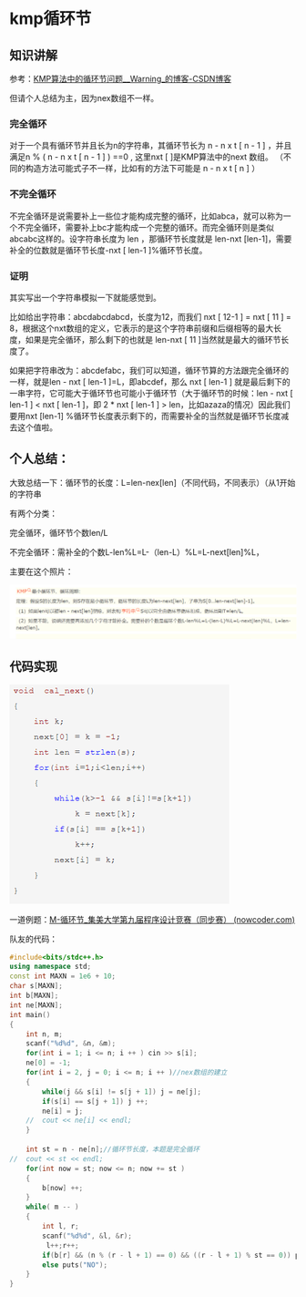# kmp循环节

## 知识讲解

参考：[KMP算法中的循环节问题__Warning_的博客-CSDN博客](https://blog.csdn.net/destiny1507/article/details/81588116)

但请个人总结为主，因为nex数组不一样。

### 完全循环

   对于一个具有循环节并且长为n的字符串，其循环节长为 n - n x t [ n - 1 ] ，并且满足n % ( n - n x t [ n - 1 ] ) ==0 , 这里nxt [ ]是KMP算法中的next 数组。
（不同的构造方法可能式子不一样，比如有的方法下可能是 n - n x t [ n ] ）

### 不完全循环

   不完全循环是说需要补上一些位才能构成完整的循环，比如abca，就可以称为一个不完全循环，需要补上bc才能构成一个完整的循环。而完全循环则是类似abcabc这样的。设字符串长度为 len ，那循环节长度就是 len-nxt [len-1]，需要补全的位数就是循环节长度-nxt [ len-1 ]%循环节长度。

### 证明

其实写出一个字符串模拟一下就能感觉到。

   比如给出字符串：abcdabcdabcd，长度为12，而我们 nxt [ 12-1 ] = nxt [ 11 ] = 8，根据这个nxt数组的定义，它表示的是这个字符串前缀和后缀相等的最大长度，如果是完全循环，那么剩下的也就是 len-nxt [ 11 ]当然就是最大的循环节长度了。
 
   如果把字符串改为：abcdefabc，我们可以知道，循环节算的方法跟完全循环的一样，就是len - nxt [ len-1 ]=L，即abcdef，那么 nxt [ len-1 ] 就是最后剩下的一串字符，它可能大于循环节也可能小于循环节（大于循环节的时候：len - nxt [ len-1 ] < nxt [ len-1 ]，即 2 * nxt [ len-1 ] > len，比如azaza的情况）因此我们要用nxt [len-1] %循环节长度表示剩下的，而需要补全的当然就是循环节长度减去这个值啦。

## 个人总结：

大致总结一下：循环节的长度：L=len-nex[len]（不同代码，不同表示）（从1开始的字符串

有两个分类：

完全循环，循环节个数len/L

不完全循环：需补全的个数L-len%L=L-（len-L）%L=L-next[len]%L，

主要在这个照片：

![kmp循环节1](kmp循环节1.png)



## 代码实现

![kmp循环节2](kmp循环节2.png)





一道例题：[M-循环节_集美大学第九届程序设计竞赛（同步赛） (nowcoder.com)](https://ac.nowcoder.com/acm/contest/42400/M)

队友的代码：

```C++
#include<bits/stdc++.h>
using namespace std;
const int MAXN = 1e6 + 10;
char s[MAXN];
int b[MAXN];
int ne[MAXN];
int main()
{
	int n, m;
	scanf("%d%d", &n, &m);
	for(int i = 1; i <= n; i ++ ) cin >> s[i];
	ne[0] = -1;
	for(int i = 2, j = 0; i <= n; i ++ )//nex数组的建立
	{
		while(j && s[i] != s[j + 1]) j = ne[j];
		if(s[i] == s[j + 1]) j ++;
		ne[i] = j;
	//	cout << ne[i] << endl;
	}
	
	int st = n - ne[n];//循环节长度，本题是完全循环
//	cout << st << endl;
	for(int now = st; now <= n; now += st )
	{
		b[now] ++;
	} 
	while( m -- )
	{
		int l, r;
		scanf("%d%d", &l, &r);
      	 l++;r++;
		if(b[r] && (n % (r - l + 1) == 0) && ((r - l + 1) % st == 0)) puts("YES");
		else puts("NO");
	}
}
```

